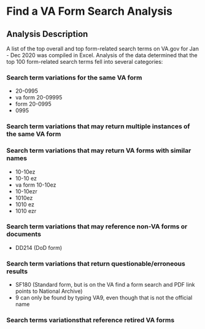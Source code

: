 # Find a VA Form Search Analysis #
## Analysis Description ##
A list of the top overall and top form-related search terms on VA.gov for Jan - Dec 2020 was compiled in Excel.  Analysis of the data determined that the top 100 form-related search terms fell into several categories:

### Search term variations for the same VA form
- 20-0995
- va form 20-09995
- form 20-0995
- 0995



### Search term variations that may return multiple instances **of the same VA form**

### Search term variations that may return VA forms with similar names
- 10-10ez
- 10-10 ez
- va form 10-10ez
- 10-10ezr
- 1010ez
- 1010 ez
- 1010 ezr

### Search term variations that may reference **non-VA forms** or documents
- DD214 (DoD form)

### Search term variations that return questionable/erroneous results
- SF180  (Standard form, but is on the VA find a form search and PDF link points to National Archive)
- 9 can only be found by typing VA9, even though that is not the official name

### Search terms variationsthat reference retired VA forms
